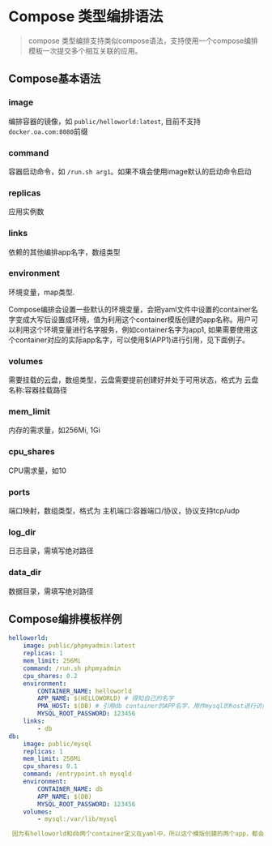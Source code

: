 # Compose 类型编排语法

> compose 类型编排支持类似compose语法，支持使用一个compose编排模板一次提交多个相互关联的应用。

## Compose基本语法

### image

编排容器的镜像，如 `public/helloworld:latest`, 目前不支持`docker.oa.com:8080`前缀

### command

容器启动命令，如 `/run.sh arg1`。如果不填会使用image默认的启动命令启动

### replicas

应用实例数

### links

依赖的其他编排app名字，数组类型

### environment

环境变量，map类型.

Compose编排会设置一些默认的环境变量，会把yaml文件中设置的container名字变成大写后设置成环境，值为利用这个container模版创建的app名称。用户可以利用这个环境变量进行名字服务，例如container名字为app1, 如果需要使用这个container对应的实际app名字，可以使用$(APP1)进行引用，见下面例子。

### volumes

需要挂载的云盘，数组类型，云盘需要提前创建好并处于可用状态，格式为 云盘名称:容器挂载路径

### mem_limit

内存的需求量，如256Mi, 1Gi

### cpu_shares

CPU需求量，如10

### ports

端口映射，数组类型，格式为 主机端口:容器端口/协议，协议支持tcp/udp

### log_dir

日志目录，需填写绝对路径

### data_dir

数据目录，需填写绝对路径

## Compose编排模板样例

```yaml
helloworld:
    image: public/phpmyadmin:latest
    replicas: 1
    mem_limit: 256Mi
    command: /run.sh phpmyadmin
    cpu_shares: 0.2
    environment:
        CONTAINER_NAME: helloworld
        APP_NAME: $(HELLOWORLD) # 得知自己的名字
        PMA_HOST: $(DB) # 引用db container的APP名字，用作mysql的host进行访问
        MYSQL_ROOT_PASSWORD: 123456
    links:
        - db
db:
    image: public/mysql
    replicas: 1
    mem_limit: 256Mi
    cpu_shares: 0.1
    command: /entrypoint.sh mysqld
    environment:
        CONTAINER_NAME: db
        APP_NAME: $(DB)
        MYSQL_ROOT_PASSWORD: 123456
    volumes:
        - mysql:/var/lib/mysql

 因为有helloworld和db两个container定义在yaml中，所以这个模版创建的两个app，都会默认有 `HELLOWORLD=${stackname}-helloworld DB=${stackname}-db` 两个环境变量
```
